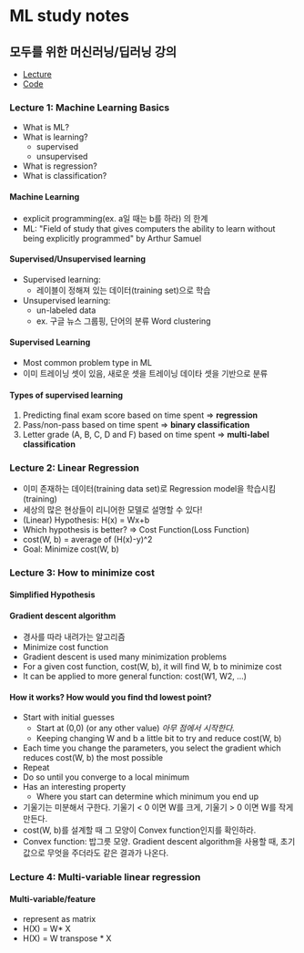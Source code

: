 # ML study notes

## 모두를 위한 머신러닝/딥러닝 강의
- [Lecture](http://hunkim.github.io/ml/)
- [Code](https://github.com/AWEEKJ/ML-study)


### Lecture 1: Machine Learning Basics

- What is ML?
- What is learning?
	- supervised
	- unsupervised
- What is regression?
- What is classification?

#### Machine Learning

- explicit programming(ex. a일 때는 b를 하라) 의 한계
- ML: "Field of study that gives computers the ability to learn without being explicitly programmed" by Arthur Samuel

#### Supervised/Unsupervised learning

- Supervised learning:
	- 레이블이 정해져 있는 데이터(training set)으로 학습
- Unsupervised learning:
	- un-labeled data
	- ex. 구글 뉴스 그룹핑, 단어의 분류 Word clustering

#### Supervised Learning

- Most common problem type in ML
- 이미 트레이닝 셋이 있음, 새로운 셋을 트레이닝 데이타 셋을 기반으로 분류

#### Types of supervised learning

1. Predicting final exam score based on time spent => **regression**
2. Pass/non-pass based on time spent => **binary classification**
3. Letter grade (A, B, C, D and F) based on time spent => **multi-label classification**

### Lecture 2: Linear Regression

- 이미 존재하는 데이터(training data set)로 Regression model을 학습시킴(training)
- 세상의 많은 현상들이 리니어한 모델로 설명할 수 있다! 
- (Linear) Hypothesis: H(x) = Wx+b
- Which hypothesis is better? => Cost Function(Loss Function)
- cost(W, b) = average of (H(x)-y)^2
- Goal: Minimize cost(W, b)

### Lecture 3: How to minimize cost

#### Simplified Hypothesis

#### Gradient descent algorithm

- 경사를 따라 내려가는 알고리즘
- Minimize cost function
- Gradient descent is used many minimization problems
- For a given cost function, cost(W, b), it will find W, b to minimize cost
- It can be applied to more general function: cost(W1, W2, ...)

#### How it works? How would you find thd lowest point?

- Start with initial guesses
	- Start at (0,0) (or any other value) *아무 점에서 시작한다.*
	- Keeping changing W and b a little bit to try and reduce cost(W, b) 
- Each time you change the parameters, you select the gradient which reduces cost(W, b) the most possible
- Repeat
- Do so until you converge to a local minimum
- Has an interesting property
	- Where you start can determine which minimum you end up
- 기울기는 미분해서 구한다. 기울기 < 0 이면 W를 크게, 기울기 > 0 이면 W를 작게 만든다.
- cost(W, b)를 설계할 때 그 모양이 Convex function인지를 확인하라.
- Convex function: 밥그릇 모양. Gradient descent algorithm을 사용할 때, 초기값으로 무엇을 주더라도 같은 결과가 나온다.

### Lecture 4: Multi-variable linear regression

#### Multi-variable/feature

- represent as matrix
- H(X) = W* X
- H(X) = W transpose * X